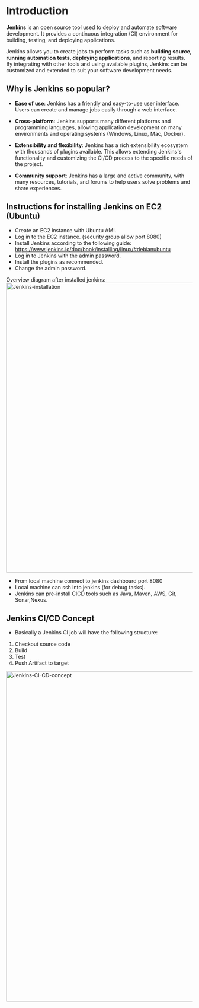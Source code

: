 # Introduction
**Jenkins** is an open source tool used to deploy and automate software development. It provides a continuous integration (CI) environment for building, testing, and deploying applications. 

Jenkins allows you to create jobs to perform tasks such as **building source, running automation tests, deploying applications**, and reporting results. By integrating with other tools and using available plugins, Jenkins can be customized and extended to suit your software development needs.

## Why is Jenkins so popular?

- **Ease of use**: Jenkins has a friendly and easy-to-use user interface. Users can create and manage jobs easily through a web interface.

- **Cross-platform**: Jenkins supports many different platforms and programming languages, allowing application development on many environments and operating systems (Windows, Linux, Mac, Docker).

- **Extensibility and flexibility**: Jenkins has a rich extensibility ecosystem with thousands of plugins available. This allows extending Jenkins's functionality and customizing the CI/CD process to the specific needs of the project.

- **Community support**: Jenkins has a large and active community, with many resources, tutorials, and forums to help users solve problems and share experiences.

## Instructions for installing Jenkins on EC2 (Ubuntu)
- Create an EC2 instance with Ubuntu AMI.
- Log in to the EC2 instance. (security group allow port 8080)
- Install Jenkins according to the following guide: https://www.jenkins.io/doc/book/installing/linux/#debianubuntu
- Log in to Jenkins with the admin password.
- Install the plugins as recommended.
- Change the admin password.

Overview diagram after installed jenkins:
<img width="782" alt="Jenkins-installation" src="https://github.com/user-attachments/assets/77b3f163-df1f-472a-a9f4-4ff90ac6d2ab" />

- From local machine connect to jenkins dashboard port 8080
- Local machine can ssh into jenkins (for debug tasks).
- Jenkins can pre-install CICD tools such as Java, Maven, AWS, Git, Sonar,Nexus.

## Jenkins CI/CD Concept
- Basically a Jenkins CI job will have the following structure:
1. Checkout source code
2. Build
3. Test
4. Push Artifact to target

<img width="892" alt="Jenkins-CI-CD-concept" src="https://github.com/user-attachments/assets/9265b878-d04a-439b-96ac-ba23b087f33d" />



